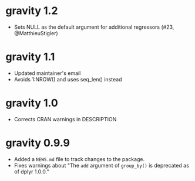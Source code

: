 # gravity 1.2

* Sets NULL as the default argument for additional regressors (#23, @MatthieuStigler)

# gravity 1.1

* Updated maintainer's email
* Avoids 1:NROW() and uses seq_len() instead

# gravity 1.0

* Corrects CRAN warnings in DESCRIPTION

# gravity 0.9.9

* Added a `NEWS.md` file to track changes to the package.
* Fixes warnings about "The `add` argument of `group_by()` is deprecated as of dplyr 1.0.0."
